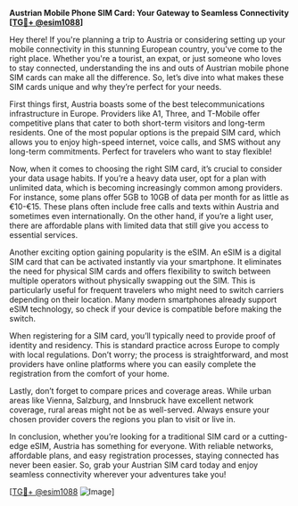 **Austrian Mobile Phone SIM Card: Your Gateway to Seamless Connectivity [[TG💪+ @esim1088](https://t.me/s/esim1088)]**

Hey there! If you're planning a trip to Austria or considering setting up your mobile connectivity in this stunning European country, you've come to the right place. Whether you're a tourist, an expat, or just someone who loves to stay connected, understanding the ins and outs of Austrian mobile phone SIM cards can make all the difference. So, let’s dive into what makes these SIM cards unique and why they’re perfect for your needs.

First things first, Austria boasts some of the best telecommunications infrastructure in Europe. Providers like A1, Three, and T-Mobile offer competitive plans that cater to both short-term visitors and long-term residents. One of the most popular options is the prepaid SIM card, which allows you to enjoy high-speed internet, voice calls, and SMS without any long-term commitments. Perfect for travelers who want to stay flexible!

Now, when it comes to choosing the right SIM card, it’s crucial to consider your data usage habits. If you’re a heavy data user, opt for a plan with unlimited data, which is becoming increasingly common among providers. For instance, some plans offer 5GB to 10GB of data per month for as little as €10-€15. These plans often include free calls and texts within Austria and sometimes even internationally. On the other hand, if you’re a light user, there are affordable plans with limited data that still give you access to essential services.

Another exciting option gaining popularity is the eSIM. An eSIM is a digital SIM card that can be activated instantly via your smartphone. It eliminates the need for physical SIM cards and offers flexibility to switch between multiple operators without physically swapping out the SIM. This is particularly useful for frequent travelers who might need to switch carriers depending on their location. Many modern smartphones already support eSIM technology, so check if your device is compatible before making the switch.

When registering for a SIM card, you’ll typically need to provide proof of identity and residency. This is standard practice across Europe to comply with local regulations. Don’t worry; the process is straightforward, and most providers have online platforms where you can easily complete the registration from the comfort of your home.

Lastly, don’t forget to compare prices and coverage areas. While urban areas like Vienna, Salzburg, and Innsbruck have excellent network coverage, rural areas might not be as well-served. Always ensure your chosen provider covers the regions you plan to visit or live in.

In conclusion, whether you’re looking for a traditional SIM card or a cutting-edge eSIM, Austria has something for everyone. With reliable networks, affordable plans, and easy registration processes, staying connected has never been easier. So, grab your Austrian SIM card today and enjoy seamless connectivity wherever your adventures take you!

[[TG💪+ @esim1088](https://t.me/s/esim1088) ![Image](https://i.postimg.cc/Y0z9fWf4/image.png)]